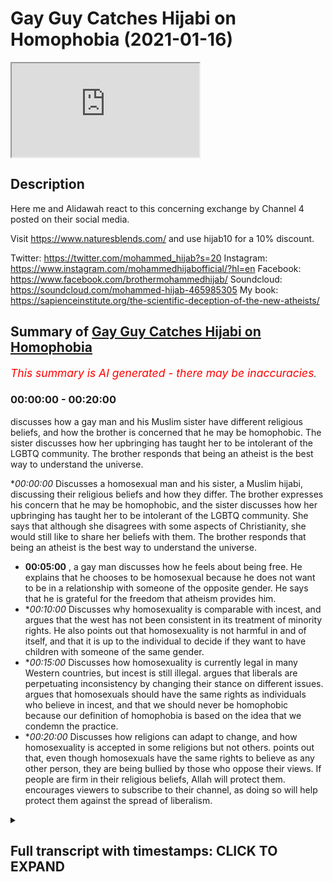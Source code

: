 # Gay Guy Catches Hijabi on Homophobia (2021-01-16)

<iframe loading='lazy' allow='autoplay' src='https://www.youtube.com/embed/U9TcNNmHeP8'></iframe>

## Description

Here me and Alidawah react to this concerning exchange by Channel 4 posted on their social media.  

Visit https://www.naturesblends.com/ and use hijab10 for a 10% discount. 

Twitter: https://twitter.com/mohammed_hijab?s=20
Instagram: https://www.instagram.com/mohammedhijabofficial/?hl=en
Facebook: https://www.facebook.com/brothermohammedhijab/
Soundcloud: https://soundcloud.com/mohammed-hijab-465985305
My book: https://sapienceinstitute.org/the-scientific-deception-of-the-new-atheists/

## Summary of [Gay Guy Catches Hijabi on Homophobia](https://www.youtube.com/watch?v=U9TcNNmHeP8)


*<span style="color:red; font-size:125%">This summary is AI generated - there may be inaccuracies</span>. [](/)*

### <a onclick="modifyYTiframeseektime('0')">00:00:00</a> - <a onclick="modifyYTiframeseektime('1200')">00:20:00</a>

discusses how a gay man and his Muslim sister have different religious beliefs, and how the brother is concerned that he may be homophobic. The sister discusses how her upbringing has taught her to be intolerant of the LGBTQ community. The brother responds that being an atheist is the best way to understand the universe.

**<a onclick="modifyYTiframeseektime('0')">00:00:00</a>* Discusses a homosexual man and his sister, a Muslim hijabi, discussing their religious beliefs and how they differ. The brother expresses his concern that he may be homophobic, and the sister discusses how her upbringing has taught her to be intolerant of the LGBTQ community. She says that although she disagrees with some aspects of Christianity, she would still like to share her beliefs with them. The brother responds that being an atheist is the best way to understand the universe.
* **<a onclick="modifyYTiframeseektime('300')">00:05:00</a>** , a gay man discusses how he feels about being free. He explains that he chooses to be homosexual because he does not want to be in a relationship with someone of the opposite gender. He says that he is grateful for the freedom that atheism provides him.
* **<a onclick="modifyYTiframeseektime('600')">00:10:00</a>* Discusses why homosexuality is comparable with incest, and argues that the west has not been consistent in its treatment of minority rights. He also points out that homosexuality is not harmful in and of itself, and that it is up to the individual to decide if they want to have children with someone of the same gender.
* **<a onclick="modifyYTiframeseektime('900')">00:15:00</a>* Discusses how homosexuality is currently legal in many Western countries, but incest is still illegal. argues that liberals are perpetuating inconsistency by changing their stance on different issues. argues that homosexuals should have the same rights as individuals who believe in incest, and that we should never be homophobic because our definition of homophobia is based on the idea that we condemn the practice.
* **<a onclick="modifyYTiframeseektime('1200')">00:20:00</a>* Discusses how religions can adapt to change, and how homosexuality is accepted in some religions but not others. points out that, even though homosexuals have the same rights to believe as any other person, they are being bullied by those who oppose their views. If people are firm in their religious beliefs, Allah will protect them. encourages viewers to subscribe to their channel, as doing so will help protect them against the spread of liberalism.

<details><summary><h2>Full transcript with timestamps: CLICK TO EXPAND</h2></summary>

<a onclick="modifyYTiframeseektime('0')">0:00:00</a> [Music]  
<a onclick="modifyYTiframeseektime('5')">0:00:05</a> is the hijab 10  
<a onclick="modifyYTiframeseektime('7')">0:00:07</a> discount code for 10 discount on a wide  
<a onclick="modifyYTiframeseektime('9')">0:00:09</a> range of products including  
<a onclick="modifyYTiframeseektime('11')">0:00:11</a> premium ethiopian black seed products  
<a onclick="modifyYTiframeseektime('14')">0:00:14</a> assalamu alaikum how are you guys doing  
<a onclick="modifyYTiframeseektime('18')">0:00:18</a> i'm here  
<a onclick="modifyYTiframeseektime('19')">0:00:19</a> joined with i'm joined with  
<a onclick="modifyYTiframeseektime('23')">0:00:23</a> the man the machine  
<a onclick="modifyYTiframeseektime('26')">0:00:26</a> the tawa machine  
<a onclick="modifyYTiframeseektime('30')">0:00:30</a> that's correct how are you doing i thank  
<a onclick="modifyYTiframeseektime('32')">0:00:32</a> you for all the praise you've given me  
<a onclick="modifyYTiframeseektime('34')">0:00:34</a> that's right fully deserved  
<a onclick="modifyYTiframeseektime('37')">0:00:37</a> how's it going you know what's different  
<a onclick="modifyYTiframeseektime('40')">0:00:40</a> about this video  
<a onclick="modifyYTiframeseektime('42')">0:00:42</a> both our glasses on we have to  
<a onclick="modifyYTiframeseektime('45')">0:00:45</a> so we can have that clear vision 2020  
<a onclick="modifyYTiframeseektime('47')">0:00:47</a> that's what it's got to be  
<a onclick="modifyYTiframeseektime('48')">0:00:48</a> and that's now it's 20 21. whoa now it's  
<a onclick="modifyYTiframeseektime('51')">0:00:51</a> 2021.  
<a onclick="modifyYTiframeseektime('52')">0:00:52</a> one and what's the better way to start  
<a onclick="modifyYTiframeseektime('54')">0:00:54</a> 2021 by reacting  
<a onclick="modifyYTiframeseektime('56')">0:00:56</a> to this video okay let's let's make a  
<a onclick="modifyYTiframeseektime('58')">0:00:58</a> video let's see it's a very interesting  
<a onclick="modifyYTiframeseektime('59')">0:00:59</a> video yeah we're gonna get straight into  
<a onclick="modifyYTiframeseektime('60')">0:01:00</a> it yeah so we've got a homosexual guy  
<a onclick="modifyYTiframeseektime('62')">0:01:02</a> who's gay  
<a onclick="modifyYTiframeseektime('62')">0:01:02</a> and there's a muslim hijabis sister  
<a onclick="modifyYTiframeseektime('64')">0:01:04</a> opposite him and they're talking about  
<a onclick="modifyYTiframeseektime('65')">0:01:05</a> religion  
<a onclick="modifyYTiframeseektime('66')">0:01:06</a> atheism and being gay let's go  
<a onclick="modifyYTiframeseektime('70')">0:01:10</a> you ready let's go i've known people  
<a onclick="modifyYTiframeseektime('72')">0:01:12</a> that have been  
<a onclick="modifyYTiframeseektime('73')">0:01:13</a> completely abandoned by every single  
<a onclick="modifyYTiframeseektime('75')">0:01:15</a> person in their family due to their  
<a onclick="modifyYTiframeseektime('76')">0:01:16</a> religious beliefs i've literally said  
<a onclick="modifyYTiframeseektime('78')">0:01:18</a> we have to put the word of god first and  
<a onclick="modifyYTiframeseektime('81')">0:01:21</a> i don't know what you think  
<a onclick="modifyYTiframeseektime('82')">0:01:22</a> it's not something that i can agree with  
<a onclick="modifyYTiframeseektime('84')">0:01:24</a> what if you happen to have a child that  
<a onclick="modifyYTiframeseektime('85')">0:01:25</a> was part of the lgbt community how would  
<a onclick="modifyYTiframeseektime('87')">0:01:27</a> you feel about that  
<a onclick="modifyYTiframeseektime('88')">0:01:28</a> it would be difficult i'd be like okay  
<a onclick="modifyYTiframeseektime('89')">0:01:29</a> cool is this situation so what makes it  
<a onclick="modifyYTiframeseektime('91')">0:01:31</a> difficult though  
<a onclick="modifyYTiframeseektime('92')">0:01:32</a> um it makes it difficult because of my  
<a onclick="modifyYTiframeseektime('94')">0:01:34</a> upbringing we do inherit  
<a onclick="modifyYTiframeseektime('96')">0:01:36</a> certain thoughts from our parents who  
<a onclick="modifyYTiframeseektime('99')">0:01:39</a> have then  
<a onclick="modifyYTiframeseektime('99')">0:01:39</a> inherited it from their parents because  
<a onclick="modifyYTiframeseektime('101')">0:01:41</a> that's how they've been brought up so  
<a onclick="modifyYTiframeseektime('102')">0:01:42</a> you have absorbed emotion and feeling  
<a onclick="modifyYTiframeseektime('104')">0:01:44</a> that's negative towards the queer  
<a onclick="modifyYTiframeseektime('106')">0:01:46</a> community  
<a onclick="modifyYTiframeseektime('106')">0:01:46</a> not but yeah like an awareness of it not  
<a onclick="modifyYTiframeseektime('109')">0:01:49</a> the feeling of being  
<a onclick="modifyYTiframeseektime('110')">0:01:50</a> see do you know what i mean this is the  
<a onclick="modifyYTiframeseektime('112')">0:01:52</a> one answer from  
<a onclick="modifyYTiframeseektime('114')">0:01:54</a> you that i'm finding difficult sure this  
<a onclick="modifyYTiframeseektime('117')">0:01:57</a> is a long-winded answer to say that  
<a onclick="modifyYTiframeseektime('119')">0:01:59</a> you're accepting  
<a onclick="modifyYTiframeseektime('120')">0:02:00</a> so what's passed down is it homophobia  
<a onclick="modifyYTiframeseektime('121')">0:02:01</a> that's inherently in you  
<a onclick="modifyYTiframeseektime('124')">0:02:04</a> deep within you that you need to unlearn  
<a onclick="modifyYTiframeseektime('126')">0:02:06</a> then and unpick really  
<a onclick="modifyYTiframeseektime('128')">0:02:08</a> valid point that maybe does exist in me  
<a onclick="modifyYTiframeseektime('132')">0:02:12</a> it's something that i champion every day  
<a onclick="modifyYTiframeseektime('134')">0:02:14</a> like you know what i mean like  
<a onclick="modifyYTiframeseektime('135')">0:02:15</a> so it is a bit scary to me to think that  
<a onclick="modifyYTiframeseektime('138')">0:02:18</a> oh  
<a onclick="modifyYTiframeseektime('139')">0:02:19</a> even if it's even if it's a modicum of  
<a onclick="modifyYTiframeseektime('141')">0:02:21</a> something it's dead you know what i mean  
<a onclick="modifyYTiframeseektime('142')">0:02:22</a> it's brave of you to say that as well  
<a onclick="modifyYTiframeseektime('144')">0:02:24</a> because people are so scared to say it  
<a onclick="modifyYTiframeseektime('146')">0:02:26</a> and i'm like there's nothing wrong with  
<a onclick="modifyYTiframeseektime('147')">0:02:27</a> saying like  
<a onclick="modifyYTiframeseektime('149')">0:02:29</a> basically you know we all have to keep  
<a onclick="modifyYTiframeseektime('151')">0:02:31</a> learning and unlearning and changing and  
<a onclick="modifyYTiframeseektime('153')">0:02:33</a> adapting because  
<a onclick="modifyYTiframeseektime('159')">0:02:39</a> okay the video carries on yeah  
<a onclick="modifyYTiframeseektime('163')">0:02:43</a> so the question is do you how does one  
<a onclick="modifyYTiframeseektime('166')">0:02:46</a> become homophobic  
<a onclick="modifyYTiframeseektime('168')">0:02:48</a> where is the line that we draw hijab so  
<a onclick="modifyYTiframeseektime('169')">0:02:49</a> for example  
<a onclick="modifyYTiframeseektime('171')">0:02:51</a> as muslims we have a belief that this is  
<a onclick="modifyYTiframeseektime('174')">0:02:54</a> not permissible  
<a onclick="modifyYTiframeseektime('175')">0:02:55</a> it's a major sin god has destroyed  
<a onclick="modifyYTiframeseektime('176')">0:02:56</a> nations yeah does that make me  
<a onclick="modifyYTiframeseektime('179')">0:02:59</a> unhomophobic yeah so here's the thing  
<a onclick="modifyYTiframeseektime('181')">0:03:01</a> it's very important to start any of  
<a onclick="modifyYTiframeseektime('183')">0:03:03</a> these discussions which can be very  
<a onclick="modifyYTiframeseektime('184')">0:03:04</a> complicated at times  
<a onclick="modifyYTiframeseektime('186')">0:03:06</a> and multi-layered in terms of things are  
<a onclick="modifyYTiframeseektime('188')">0:03:08</a> introduced religious aspects you know  
<a onclick="modifyYTiframeseektime('190')">0:03:10</a> um ideological aspects whatever it may  
<a onclick="modifyYTiframeseektime('192')">0:03:12</a> be that can complicate discussion but  
<a onclick="modifyYTiframeseektime('194')">0:03:14</a> it's very important to start discussions  
<a onclick="modifyYTiframeseektime('196')">0:03:16</a> like these  
<a onclick="modifyYTiframeseektime('197')">0:03:17</a> with robust definitions and i think  
<a onclick="modifyYTiframeseektime('199')">0:03:19</a> homophobia is one of the most important  
<a onclick="modifyYTiframeseektime('201')">0:03:21</a> things  
<a onclick="modifyYTiframeseektime('202')">0:03:22</a> to robustly define because in the  
<a onclick="modifyYTiframeseektime('204')">0:03:24</a> dictionary definitions like if you look  
<a onclick="modifyYTiframeseektime('206')">0:03:26</a> at cambridge  
<a onclick="modifyYTiframeseektime('207')">0:03:27</a> uh dictionary or webster  
<a onclick="modifyYTiframeseektime('208')">0:03:28</a> merriam-webster's dictionary or whatever  
<a onclick="modifyYTiframeseektime('210')">0:03:30</a> you'll you'll see something like the  
<a onclick="modifyYTiframeseektime('211')">0:03:31</a> effect of a fear or dislike of gay  
<a onclick="modifyYTiframeseektime('214')">0:03:34</a> people  
<a onclick="modifyYTiframeseektime('214')">0:03:34</a> or an irrational fear or something to  
<a onclick="modifyYTiframeseektime('216')">0:03:36</a> this effect  
<a onclick="modifyYTiframeseektime('217')">0:03:37</a> and the fact of the matter is i don't  
<a onclick="modifyYTiframeseektime('219')">0:03:39</a> think anywhere in the quran  
<a onclick="modifyYTiframeseektime('221')">0:03:41</a> sunnah tells us to fear homosexuals okay  
<a onclick="modifyYTiframeseektime('224')">0:03:44</a> so i don't think we are homophobic i  
<a onclick="modifyYTiframeseektime('226')">0:03:46</a> don't think we should be i don't think  
<a onclick="modifyYTiframeseektime('227')">0:03:47</a> we should be fearful of being homophobic  
<a onclick="modifyYTiframeseektime('229')">0:03:49</a> in any as much the same way as we are  
<a onclick="modifyYTiframeseektime('232')">0:03:52</a> fearful of anybody who's doing anything  
<a onclick="modifyYTiframeseektime('234')">0:03:54</a> that is anti-islamic or anti-normative  
<a onclick="modifyYTiframeseektime('237')">0:03:57</a> from the islamic perspective  
<a onclick="modifyYTiframeseektime('238')">0:03:58</a> for instance a hindu might believe in  
<a onclick="modifyYTiframeseektime('241')">0:04:01</a> many gods  
<a onclick="modifyYTiframeseektime('242')">0:04:02</a> right or a pagan might believe in many  
<a onclick="modifyYTiframeseektime('244')">0:04:04</a> gods or a christian might believe in the  
<a onclick="modifyYTiframeseektime('245')">0:04:05</a> trinity  
<a onclick="modifyYTiframeseektime('246')">0:04:06</a> all of those things are outrageous from  
<a onclick="modifyYTiframeseektime('248')">0:04:08</a> the islamic perspective because  
<a onclick="modifyYTiframeseektime('250')">0:04:10</a> for us we believe the most important  
<a onclick="modifyYTiframeseektime('252')">0:04:12</a> thing is monotheism right a pristine  
<a onclick="modifyYTiframeseektime('254')">0:04:14</a> monotheism where there's only one god  
<a onclick="modifyYTiframeseektime('256')">0:04:16</a> worthy of  
<a onclick="modifyYTiframeseektime('257')">0:04:17</a> worship a respectable monotheism so  
<a onclick="modifyYTiframeseektime('260')">0:04:20</a> anything that goes against the  
<a onclick="modifyYTiframeseektime('261')">0:04:21</a> monotheism is  
<a onclick="modifyYTiframeseektime('262')">0:04:22</a> polytheistic in nature is by extension  
<a onclick="modifyYTiframeseektime('266')">0:04:26</a> outrages from the islam perspective it  
<a onclick="modifyYTiframeseektime('267')">0:04:27</a> doesn't mean though that we're going to  
<a onclick="modifyYTiframeseektime('269')">0:04:29</a> have  
<a onclick="modifyYTiframeseektime('270')">0:04:30</a> a discriminatory or an angry attitude or  
<a onclick="modifyYTiframeseektime('274')">0:04:34</a> a dismissive attitude towards christian  
<a onclick="modifyYTiframeseektime('276')">0:04:36</a> people we disagree with what they do but  
<a onclick="modifyYTiframeseektime('278')">0:04:38</a> it doesn't mean that we have to hate or  
<a onclick="modifyYTiframeseektime('280')">0:04:40</a> have irrational fears towards them in  
<a onclick="modifyYTiframeseektime('281')">0:04:41</a> fact we should share our religion with  
<a onclick="modifyYTiframeseektime('283')">0:04:43</a> them tell them  
<a onclick="modifyYTiframeseektime('284')">0:04:44</a> what we believe in and why we believe it  
<a onclick="modifyYTiframeseektime('285')">0:04:45</a> and if and if we don't agree at the end  
<a onclick="modifyYTiframeseektime('287')">0:04:47</a> of it the quran says  
<a onclick="modifyYTiframeseektime('290')">0:04:50</a> you have your way and we will have ours  
<a onclick="modifyYTiframeseektime('292')">0:04:52</a> and we will  
<a onclick="modifyYTiframeseektime('293')">0:04:53</a> carry on watching me what's so great  
<a onclick="modifyYTiframeseektime('296')">0:04:56</a> about being an atheist  
<a onclick="modifyYTiframeseektime('297')">0:04:57</a> oh have you got all day darling um well  
<a onclick="modifyYTiframeseektime('300')">0:05:00</a> look at me  
<a onclick="modifyYTiframeseektime('300')">0:05:00</a> i get to be free i'm homosexual now  
<a onclick="modifyYTiframeseektime('306')">0:05:06</a> i would not have been able to market my  
<a onclick="modifyYTiframeseektime('309')">0:05:09</a> husband  
<a onclick="modifyYTiframeseektime('310')">0:05:10</a> although some people would say you could  
<a onclick="modifyYTiframeseektime('312')">0:05:12</a> but for me i would want to follow a  
<a onclick="modifyYTiframeseektime('314')">0:05:14</a> religion down to a t  
<a onclick="modifyYTiframeseektime('316')">0:05:16</a> you can't that's interesting i want to  
<a onclick="modifyYTiframeseektime('317')">0:05:17</a> stop there reason i want to stop this  
<a onclick="modifyYTiframeseektime('318')">0:05:18</a> because  
<a onclick="modifyYTiframeseektime('319')">0:05:19</a> he says i'm an atheist i get to be free  
<a onclick="modifyYTiframeseektime('322')">0:05:22</a> meaning he's homosexual he could marry  
<a onclick="modifyYTiframeseektime('324')">0:05:24</a> his husband uh his husband  
<a onclick="modifyYTiframeseektime('326')">0:05:26</a> um and he says he said something on the  
<a onclick="modifyYTiframeseektime('328')">0:05:28</a> lines of  
<a onclick="modifyYTiframeseektime('329')">0:05:29</a> because i would want to follow the  
<a onclick="modifyYTiframeseektime('331')">0:05:31</a> religion to the t  
<a onclick="modifyYTiframeseektime('332')">0:05:32</a> this is very interesting if there's  
<a onclick="modifyYTiframeseektime('334')">0:05:34</a> people that are watching this that might  
<a onclick="modifyYTiframeseektime('335')">0:05:35</a> have inclinations of homosexuality  
<a onclick="modifyYTiframeseektime('337')">0:05:37</a> um feeling like you're a woman gender is  
<a onclick="modifyYTiframeseektime('340')">0:05:40</a> foreign  
<a onclick="modifyYTiframeseektime('340')">0:05:40</a> yeah one of it may be so the thing is  
<a onclick="modifyYTiframeseektime('342')">0:05:42</a> this  
<a onclick="modifyYTiframeseektime('343')">0:05:43</a> this is where the shaytan attacks you  
<a onclick="modifyYTiframeseektime('345')">0:05:45</a> and it's very clear from him yeah i  
<a onclick="modifyYTiframeseektime('346')">0:05:46</a> don't know if he was a muslim but  
<a onclick="modifyYTiframeseektime('347')">0:05:47</a> when he says i want to follow the  
<a onclick="modifyYTiframeseektime('349')">0:05:49</a> religion to the team what he's basically  
<a onclick="modifyYTiframeseektime('350')">0:05:50</a> trying to see in a nutshell if  
<a onclick="modifyYTiframeseektime('351')">0:05:51</a> understood correctly  
<a onclick="modifyYTiframeseektime('352')">0:05:52</a> is he's realized that whichever religion  
<a onclick="modifyYTiframeseektime('355')">0:05:55</a> he belonged to if he was a muslim  
<a onclick="modifyYTiframeseektime('356')">0:05:56</a> whatever  
<a onclick="modifyYTiframeseektime('357')">0:05:57</a> he realized being gay was contradicting  
<a onclick="modifyYTiframeseektime('360')">0:06:00</a> that  
<a onclick="modifyYTiframeseektime('361')">0:06:01</a> now the shaitan comes and attacks the  
<a onclick="modifyYTiframeseektime('363')">0:06:03</a> believers in this kind of way  
<a onclick="modifyYTiframeseektime('365')">0:06:05</a> he will come and say you've gone and  
<a onclick="modifyYTiframeseektime('366')">0:06:06</a> committed zinna you want to pray now  
<a onclick="modifyYTiframeseektime('368')">0:06:08</a> you've drunk alcohol you want to do this  
<a onclick="modifyYTiframeseektime('370')">0:06:10</a> now and what's  
<a onclick="modifyYTiframeseektime('372')">0:06:12</a> what it makes us feel is that we feel  
<a onclick="modifyYTiframeseektime('374')">0:06:14</a> like we have to be  
<a onclick="modifyYTiframeseektime('375')">0:06:15</a> like we have to be spotless we have to  
<a onclick="modifyYTiframeseektime('377')">0:06:17</a> be sinless in order to go into  
<a onclick="modifyYTiframeseektime('378')">0:06:18</a> god's kingdom and like you know for  
<a onclick="modifyYTiframeseektime('380')">0:06:20</a> example paradise that's not the case  
<a onclick="modifyYTiframeseektime('382')">0:06:22</a> because there's going to be a lot of  
<a onclick="modifyYTiframeseektime('383')">0:06:23</a> people there's hadith the prophet peace  
<a onclick="modifyYTiframeseektime('384')">0:06:24</a> be upon him who said  
<a onclick="modifyYTiframeseektime('385')">0:06:25</a> that on the day of judgment there will  
<a onclick="modifyYTiframeseektime('386')">0:06:26</a> be people who will be smiling yeah  
<a onclick="modifyYTiframeseektime('387')">0:06:27</a> that's smiling sinners in the context  
<a onclick="modifyYTiframeseektime('389')">0:06:29</a> here  
<a onclick="modifyYTiframeseektime('389')">0:06:29</a> that they they'll and they'll be asked  
<a onclick="modifyYTiframeseektime('391')">0:06:31</a> you know like people would say  
<a onclick="modifyYTiframeseektime('393')">0:06:33</a> you know we're doomed we're finished  
<a onclick="modifyYTiframeseektime('396')">0:06:36</a> we've sinned  
<a onclick="modifyYTiframeseektime('396')">0:06:36</a> you used to sin but you're laughing they  
<a onclick="modifyYTiframeseektime('398')">0:06:38</a> would say because we sinned but repented  
<a onclick="modifyYTiframeseektime('401')">0:06:41</a> allah wants you to understand that he is  
<a onclick="modifyYTiframeseektime('402')">0:06:42</a> the lord that's most forgiving so with  
<a onclick="modifyYTiframeseektime('404')">0:06:44</a> this attitude with  
<a onclick="modifyYTiframeseektime('405')">0:06:45</a> the mind here is that because i can't  
<a onclick="modifyYTiframeseektime('407')">0:06:47</a> relate for the follow the religion  
<a onclick="modifyYTiframeseektime('408')">0:06:48</a> to the t because i have homosexual  
<a onclick="modifyYTiframeseektime('410')">0:06:50</a> tendencies therefore i will  
<a onclick="modifyYTiframeseektime('412')">0:06:52</a> throw it totally i will disregard it  
<a onclick="modifyYTiframeseektime('414')">0:06:54</a> totally  
<a onclick="modifyYTiframeseektime('415')">0:06:55</a> that is wrong guys so if you have this  
<a onclick="modifyYTiframeseektime('418')">0:06:58</a> inflation whatever it may be  
<a onclick="modifyYTiframeseektime('419')">0:06:59</a> stick to your religion you know whatever  
<a onclick="modifyYTiframeseektime('421')">0:07:01</a> maybe even if it tends to homosexuality  
<a onclick="modifyYTiframeseektime('423')">0:07:03</a> whatever it may be  
<a onclick="modifyYTiframeseektime('425')">0:07:05</a> put your trust in allah and try to carry  
<a onclick="modifyYTiframeseektime('427')">0:07:07</a> on get religion right  
<a onclick="modifyYTiframeseektime('429')">0:07:09</a> and you can't get life right what's so  
<a onclick="modifyYTiframeseektime('431')">0:07:11</a> good for you  
<a onclick="modifyYTiframeseektime('432')">0:07:12</a> about being religious it just provides  
<a onclick="modifyYTiframeseektime('434')">0:07:14</a> me that extra layer of support that  
<a onclick="modifyYTiframeseektime('436')">0:07:16</a> sometimes i feel like the world can't  
<a onclick="modifyYTiframeseektime('437')">0:07:17</a> provide me it gives me a bit more  
<a onclick="modifyYTiframeseektime('438')">0:07:18</a> structure with my moral decisions  
<a onclick="modifyYTiframeseektime('440')">0:07:20</a> why can't you be your own moral compass  
<a onclick="modifyYTiframeseektime('442')">0:07:22</a> why can't you be a good person without  
<a onclick="modifyYTiframeseektime('444')">0:07:24</a> faith  
<a onclick="modifyYTiframeseektime('444')">0:07:24</a> i don't think that faith is so much as a  
<a onclick="modifyYTiframeseektime('447')">0:07:27</a> as a prerequisite for you to be a good  
<a onclick="modifyYTiframeseektime('449')">0:07:29</a> person  
<a onclick="modifyYTiframeseektime('450')">0:07:30</a> it's more about how you adapt it into  
<a onclick="modifyYTiframeseektime('451')">0:07:31</a> your day-to-day life i see what you're  
<a onclick="modifyYTiframeseektime('453')">0:07:33</a> saying  
<a onclick="modifyYTiframeseektime('453')">0:07:33</a> but to me that's sort of a pick-and-mix  
<a onclick="modifyYTiframeseektime('455')">0:07:35</a> you're going in there and you're picking  
<a onclick="modifyYTiframeseektime('457')">0:07:37</a> and choosing what you want from the  
<a onclick="modifyYTiframeseektime('458')">0:07:38</a> religion to suit i was struggling with  
<a onclick="modifyYTiframeseektime('460')">0:07:40</a> the lgbt  
<a onclick="modifyYTiframeseektime('461')">0:07:41</a> thing i thought god no i didn't really  
<a onclick="modifyYTiframeseektime('464')">0:07:44</a> honestly  
<a onclick="modifyYTiframeseektime('464')">0:07:44</a> that moment was the moment i was like oh  
<a onclick="modifyYTiframeseektime('466')">0:07:46</a> my god she's been so honest here and i  
<a onclick="modifyYTiframeseektime('468')">0:07:48</a> respect that  
<a onclick="modifyYTiframeseektime('469')">0:07:49</a> i would rather be atheist it brings me  
<a onclick="modifyYTiframeseektime('472')">0:07:52</a> the freedom that i enjoy in life i came  
<a onclick="modifyYTiframeseektime('475')">0:07:55</a> to realization that i might have a small  
<a onclick="modifyYTiframeseektime('477')">0:07:57</a> seedling of homophobia which was  
<a onclick="modifyYTiframeseektime('480')">0:08:00</a> actually really quite upsetting because  
<a onclick="modifyYTiframeseektime('481')">0:08:01</a> it's something that i don't want to  
<a onclick="modifyYTiframeseektime('483')">0:08:03</a> embody at all i don't think that that  
<a onclick="modifyYTiframeseektime('485')">0:08:05</a> made me doubt how  
<a onclick="modifyYTiframeseektime('487')">0:08:07</a> i feel about religion actually  
<a onclick="modifyYTiframeseektime('488')">0:08:08</a> encourages me and motivates me to be  
<a onclick="modifyYTiframeseektime('491')">0:08:11</a> an even bigger positive force i still  
<a onclick="modifyYTiframeseektime('493')">0:08:13</a> rather be religious  
<a onclick="modifyYTiframeseektime('495')">0:08:15</a> it's great to me and talk to someone  
<a onclick="modifyYTiframeseektime('497')">0:08:17</a> that is religious  
<a onclick="modifyYTiframeseektime('499')">0:08:19</a> has a fear but it's individual to you  
<a onclick="modifyYTiframeseektime('502')">0:08:22</a> and you're completely accepting in a  
<a onclick="modifyYTiframeseektime('504')">0:08:24</a> venn diagram of things  
<a onclick="modifyYTiframeseektime('506')">0:08:26</a> we still both share communal ideas of  
<a onclick="modifyYTiframeseektime('508')">0:08:28</a> like wanting to like  
<a onclick="modifyYTiframeseektime('509')">0:08:29</a> push forward for generational change and  
<a onclick="modifyYTiframeseektime('511')">0:08:31</a> to foster conversation  
<a onclick="modifyYTiframeseektime('513')">0:08:33</a> okay let me get straight into it yeah  
<a onclick="modifyYTiframeseektime('515')">0:08:35</a> cause i've been i've been waiting  
<a onclick="modifyYTiframeseektime('517')">0:08:37</a> he says i'm free okay what do you mean  
<a onclick="modifyYTiframeseektime('519')">0:08:39</a> by you're free because i didn't let me  
<a onclick="modifyYTiframeseektime('521')">0:08:41</a> ask a simple question here did you  
<a onclick="modifyYTiframeseektime('522')">0:08:42</a> choose your name did you choose the way  
<a onclick="modifyYTiframeseektime('523')">0:08:43</a> you look  
<a onclick="modifyYTiframeseektime('524')">0:08:44</a> let me ask you guys a question all of us  
<a onclick="modifyYTiframeseektime('526')">0:08:46</a> do we have the freedom  
<a onclick="modifyYTiframeseektime('528')">0:08:48</a> to like the desires that we have innate  
<a onclick="modifyYTiframeseektime('531')">0:08:51</a> like i can say okay why do i have a  
<a onclick="modifyYTiframeseektime('532')">0:08:52</a> desire  
<a onclick="modifyYTiframeseektime('533')">0:08:53</a> towards the opposite gender i don't want  
<a onclick="modifyYTiframeseektime('535')">0:08:55</a> to have it brother i don't want to have  
<a onclick="modifyYTiframeseektime('537')">0:08:57</a> it  
<a onclick="modifyYTiframeseektime('537')">0:08:57</a> some people there was a rapper who went  
<a onclick="modifyYTiframeseektime('539')">0:08:59</a> and excuse me he  
<a onclick="modifyYTiframeseektime('540')">0:09:00</a> he actually chopped off his own private  
<a onclick="modifyYTiframeseektime('542')">0:09:02</a> part cause he said this  
<a onclick="modifyYTiframeseektime('544')">0:09:04</a> this causes me problems he literally  
<a onclick="modifyYTiframeseektime('545')">0:09:05</a> went and did that so when you say you're  
<a onclick="modifyYTiframeseektime('547')">0:09:07</a> free  
<a onclick="modifyYTiframeseektime('548')">0:09:08</a> you're not free because the fact that  
<a onclick="modifyYTiframeseektime('549')">0:09:09</a> you claim that you have homosexual  
<a onclick="modifyYTiframeseektime('551')">0:09:11</a> tendencies  
<a onclick="modifyYTiframeseektime('552')">0:09:12</a> you could maybe you had a problem within  
<a onclick="modifyYTiframeseektime('554')">0:09:14</a> yourself so much so that you left your  
<a onclick="modifyYTiframeseektime('555')">0:09:15</a> religion  
<a onclick="modifyYTiframeseektime('556')">0:09:16</a> nobody is born free yeah listen let's  
<a onclick="modifyYTiframeseektime('558')">0:09:18</a> get this you know it's interesting  
<a onclick="modifyYTiframeseektime('559')">0:09:19</a> because rousseau  
<a onclick="modifyYTiframeseektime('560')">0:09:20</a> uh very famous philosophy has a very  
<a onclick="modifyYTiframeseektime('562')">0:09:22</a> famous quote he says man is born free  
<a onclick="modifyYTiframeseektime('565')">0:09:25</a> but  
<a onclick="modifyYTiframeseektime('565')">0:09:25</a> everywhere in chains everyone chains and  
<a onclick="modifyYTiframeseektime('568')">0:09:28</a> you know there's something beautiful in  
<a onclick="modifyYTiframeseektime('569')">0:09:29</a> the quran allah says in surah  
<a onclick="modifyYTiframeseektime('571')">0:09:31</a> zuma chapter 39 of the quran it says  
<a onclick="modifyYTiframeseektime('585')">0:09:45</a> this verse is saying that allah has  
<a onclick="modifyYTiframeseektime('587')">0:09:47</a> brought forward a parable  
<a onclick="modifyYTiframeseektime('589')">0:09:49</a> a man who is basically enslaved to  
<a onclick="modifyYTiframeseektime('593')">0:09:53</a> many different slave owners and one man  
<a onclick="modifyYTiframeseektime('596')">0:09:56</a> who's enslaved to one  
<a onclick="modifyYTiframeseektime('597')">0:09:57</a> slave owner and are they the same in  
<a onclick="modifyYTiframeseektime('600')">0:10:00</a> parable  
<a onclick="modifyYTiframeseektime('601')">0:10:01</a> and then allah says alhamdulillah praise  
<a onclick="modifyYTiframeseektime('602')">0:10:02</a> be beautiful in other words what's being  
<a onclick="modifyYTiframeseektime('604')">0:10:04</a> said  
<a onclick="modifyYTiframeseektime('605')">0:10:05</a> is this illusionary uh  
<a onclick="modifyYTiframeseektime('608')">0:10:08</a> idea of freedom is something which  
<a onclick="modifyYTiframeseektime('610')">0:10:10</a> doesn't exist in the real world you're  
<a onclick="modifyYTiframeseektime('612')">0:10:12</a> always  
<a onclick="modifyYTiframeseektime('612')">0:10:12</a> gonna be shackled to something just like  
<a onclick="modifyYTiframeseektime('614')">0:10:14</a> rousseau said and in fact  
<a onclick="modifyYTiframeseektime('616')">0:10:16</a> the quran says this even in other verses  
<a onclick="modifyYTiframeseektime('618')">0:10:18</a> it says  
<a onclick="modifyYTiframeseektime('621')">0:10:21</a> have you seen the one who has taken his  
<a onclick="modifyYTiframeseektime('622')">0:10:22</a> desires  
<a onclick="modifyYTiframeseektime('625')">0:10:25</a> and you see this is something which i  
<a onclick="modifyYTiframeseektime('627')">0:10:27</a> remember reading when i was doing uh  
<a onclick="modifyYTiframeseektime('630')">0:10:30</a> undergraduate work from jeremy bentham  
<a onclick="modifyYTiframeseektime('632')">0:10:32</a> because jeremy bentham is the father of  
<a onclick="modifyYTiframeseektime('634')">0:10:34</a> utilitarianism which is  
<a onclick="modifyYTiframeseektime('636')">0:10:36</a> almost like the seedbed the intellectual  
<a onclick="modifyYTiframeseektime('639')">0:10:39</a> seedbed of  
<a onclick="modifyYTiframeseektime('639')">0:10:39</a> uh social liberalism which is basically  
<a onclick="modifyYTiframeseektime('641')">0:10:41</a> what this guy's espousing yeah  
<a onclick="modifyYTiframeseektime('643')">0:10:43</a> philosophical liberalism social  
<a onclick="modifyYTiframeseektime('645')">0:10:45</a> liberalism he said that  
<a onclick="modifyYTiframeseektime('648')">0:10:48</a> bentham said you have two gods pain and  
<a onclick="modifyYTiframeseektime('650')">0:10:50</a> pleasure  
<a onclick="modifyYTiframeseektime('651')">0:10:51</a> and basically how he outlined living is  
<a onclick="modifyYTiframeseektime('653')">0:10:53</a> you have to get the most pleasure for  
<a onclick="modifyYTiframeseektime('655')">0:10:55</a> the  
<a onclick="modifyYTiframeseektime('655')">0:10:55</a> most amount of people the greatest  
<a onclick="modifyYTiframeseektime('657')">0:10:57</a> pleasure for the greatest no greatest  
<a onclick="modifyYTiframeseektime('658')">0:10:58</a> good for the greatest number how he  
<a onclick="modifyYTiframeseektime('659')">0:10:59</a> called it  
<a onclick="modifyYTiframeseektime('660')">0:11:00</a> the idea here is that this is not  
<a onclick="modifyYTiframeseektime('662')">0:11:02</a> freedom  
<a onclick="modifyYTiframeseektime('664')">0:11:04</a> this is not by any stretch of the  
<a onclick="modifyYTiframeseektime('665')">0:11:05</a> imagination freedom  
<a onclick="modifyYTiframeseektime('667')">0:11:07</a> and this is not any kind of moral  
<a onclick="modifyYTiframeseektime('668')">0:11:08</a> anchorage at all when he was asking the  
<a onclick="modifyYTiframeseektime('670')">0:11:10</a> question  
<a onclick="modifyYTiframeseektime('671')">0:11:11</a> why don't you be your own moral compass  
<a onclick="modifyYTiframeseektime('673')">0:11:13</a> the reason why you can't be your own  
<a onclick="modifyYTiframeseektime('674')">0:11:14</a> moral compass  
<a onclick="modifyYTiframeseektime('675')">0:11:15</a> it's going to touch up i was going to  
<a onclick="modifyYTiframeseektime('676')">0:11:16</a> say i wasn't reminded the reason why you  
<a onclick="modifyYTiframeseektime('678')">0:11:18</a> can't be your own moral compass  
<a onclick="modifyYTiframeseektime('680')">0:11:20</a> is simply because morality can either be  
<a onclick="modifyYTiframeseektime('683')">0:11:23</a> conceived as something which is out  
<a onclick="modifyYTiframeseektime('685')">0:11:25</a> there as real  
<a onclick="modifyYTiframeseektime('686')">0:11:26</a> and you have to know it and the way  
<a onclick="modifyYTiframeseektime('688')">0:11:28</a> you'll know it is through a higher power  
<a onclick="modifyYTiframeseektime('690')">0:11:30</a> a higher knowledge that will elucidate  
<a onclick="modifyYTiframeseektime('692')">0:11:32</a> it for you for you  
<a onclick="modifyYTiframeseektime('694')">0:11:34</a> or it will be something which is  
<a onclick="modifyYTiframeseektime('695')">0:11:35</a> socially constructed and meaningless in  
<a onclick="modifyYTiframeseektime('697')">0:11:37</a> any sense exactly and as an atheist if  
<a onclick="modifyYTiframeseektime('699')">0:11:39</a> you believe for example it's just  
<a onclick="modifyYTiframeseektime('700')">0:11:40</a> neurons that are firing that i just came  
<a onclick="modifyYTiframeseektime('702')">0:11:42</a> from expanding effect you can't even  
<a onclick="modifyYTiframeseektime('704')">0:11:44</a> trust your own thought process yeah so  
<a onclick="modifyYTiframeseektime('705')">0:11:45</a> to say you have your moral compass it's  
<a onclick="modifyYTiframeseektime('707')">0:11:47</a> like living in nazi germany and you're  
<a onclick="modifyYTiframeseektime('708')">0:11:48</a> just going to be journaling  
<a onclick="modifyYTiframeseektime('709')">0:11:49</a> you're going to be joining hitler's camp  
<a onclick="modifyYTiframeseektime('710')">0:11:50</a> why because that moral compass in those  
<a onclick="modifyYTiframeseektime('712')">0:11:52</a> days were pointing to what's killing the  
<a onclick="modifyYTiframeseektime('713')">0:11:53</a> jews  
<a onclick="modifyYTiframeseektime('714')">0:11:54</a> now the the thing is it's it's because  
<a onclick="modifyYTiframeseektime('716')">0:11:56</a> the thing is it's a good point you  
<a onclick="modifyYTiframeseektime('717')">0:11:57</a> mentioned that actually because  
<a onclick="modifyYTiframeseektime('719')">0:11:59</a> you could if you were he's assuming that  
<a onclick="modifyYTiframeseektime('721')">0:12:01</a> if the person had their own moral  
<a onclick="modifyYTiframeseektime('722')">0:12:02</a> compass yes  
<a onclick="modifyYTiframeseektime('723')">0:12:03</a> that they won't be homophobic exactly no  
<a onclick="modifyYTiframeseektime('725')">0:12:05</a> you would be there's a lot of people are  
<a onclick="modifyYTiframeseektime('726')">0:12:06</a> frozen that's what i'm saying  
<a onclick="modifyYTiframeseektime('729')">0:12:09</a> yeah in any country not just any country  
<a onclick="modifyYTiframeseektime('731')">0:12:11</a> in the world  
<a onclick="modifyYTiframeseektime('732')">0:12:12</a> i don't know why you just mentioned that  
<a onclick="modifyYTiframeseektime('733')">0:12:13</a> one but what we're saying is no honestly  
<a onclick="modifyYTiframeseektime('735')">0:12:15</a> uh moral compass moral compass yeah is  
<a onclick="modifyYTiframeseektime('738')">0:12:18</a> something which is  
<a onclick="modifyYTiframeseektime('739')">0:12:19</a> completely subjective and as such you  
<a onclick="modifyYTiframeseektime('742')">0:12:22</a> could be  
<a onclick="modifyYTiframeseektime('742')">0:12:22</a> as an atheist materialist you could you  
<a onclick="modifyYTiframeseektime('744')">0:12:24</a> can be like stalin you can be like all  
<a onclick="modifyYTiframeseektime('746')">0:12:26</a> of those  
<a onclick="modifyYTiframeseektime('746')">0:12:26</a> other materialists that existed at full  
<a onclick="modifyYTiframeseektime('748')">0:12:28</a> time and you could justify  
<a onclick="modifyYTiframeseektime('750')">0:12:30</a> you know an ethic which is  
<a onclick="modifyYTiframeseektime('752')">0:12:32</a> anti-homosexual  
<a onclick="modifyYTiframeseektime('753')">0:12:33</a> he's he's assuming that everyone's gonna  
<a onclick="modifyYTiframeseektime('756')">0:12:36</a> gravitate towards the liberal ethic  
<a onclick="modifyYTiframeseektime('758')">0:12:38</a> which is here's the problem and that's  
<a onclick="modifyYTiframeseektime('759')">0:12:39</a> why i think we should move to the next  
<a onclick="modifyYTiframeseektime('761')">0:12:41</a> part of this conversation which is this  
<a onclick="modifyYTiframeseektime('763')">0:12:43</a> i think that the sister she was being  
<a onclick="modifyYTiframeseektime('765')">0:12:45</a> interrogated all right  
<a onclick="modifyYTiframeseektime('767')">0:12:47</a> look she did feel a bit like like she's  
<a onclick="modifyYTiframeseektime('769')">0:12:49</a> been crossing she was being across  
<a onclick="modifyYTiframeseektime('771')">0:12:51</a> and i think that this back foot approach  
<a onclick="modifyYTiframeseektime('774')">0:12:54</a> yes i i don't endorse it to be honest  
<a onclick="modifyYTiframeseektime('776')">0:12:56</a> with all due respect to the sister  
<a onclick="modifyYTiframeseektime('778')">0:12:58</a> it's good that she still said i want to  
<a onclick="modifyYTiframeseektime('779')">0:12:59</a> be religious at the end of it  
<a onclick="modifyYTiframeseektime('781')">0:13:01</a> alhamdulillah but the back foot approach  
<a onclick="modifyYTiframeseektime('784')">0:13:04</a> that you you know you're trying to cater  
<a onclick="modifyYTiframeseektime('786')">0:13:06</a> for the dominant uh population and stuff  
<a onclick="modifyYTiframeseektime('788')">0:13:08</a> like that it's very clear that you're  
<a onclick="modifyYTiframeseektime('789')">0:13:09</a> on the back foot and i don't think  
<a onclick="modifyYTiframeseektime('791')">0:13:11</a> there's eiser in that  
<a onclick="modifyYTiframeseektime('792')">0:13:12</a> with respect there's no might in that  
<a onclick="modifyYTiframeseektime('794')">0:13:14</a> there's no dignity in that  
<a onclick="modifyYTiframeseektime('796')">0:13:16</a> real dignity comes when we're the ones  
<a onclick="modifyYTiframeseektime('798')">0:13:18</a> asking the questions  
<a onclick="modifyYTiframeseektime('799')">0:13:19</a> and we have a lot of questions to ask  
<a onclick="modifyYTiframeseektime('801')">0:13:21</a> people from the homosexual community  
<a onclick="modifyYTiframeseektime('803')">0:13:23</a> because we don't believe the practice of  
<a onclick="modifyYTiframeseektime('804')">0:13:24</a> homosexual penetrative sex  
<a onclick="modifyYTiframeseektime('806')">0:13:26</a> is in any way justifiable in any kind of  
<a onclick="modifyYTiframeseektime('808')">0:13:28</a> morality exactly  
<a onclick="modifyYTiframeseektime('810')">0:13:30</a> as an evolutionist yeah yeah is that  
<a onclick="modifyYTiframeseektime('812')">0:13:32</a> word by the evolution yeah evolutionists  
<a onclick="modifyYTiframeseektime('813')">0:13:33</a> yeah okay thank you  
<a onclick="modifyYTiframeseektime('814')">0:13:34</a> i know anyway i'll just checking if you  
<a onclick="modifyYTiframeseektime('815')">0:13:35</a> knew it um  
<a onclick="modifyYTiframeseektime('817')">0:13:37</a> yeah you want some testimony homework  
<a onclick="modifyYTiframeseektime('820')">0:13:40</a> yeah so basically  
<a onclick="modifyYTiframeseektime('823')">0:13:43</a> basically to that person if you go to  
<a onclick="modifyYTiframeseektime('825')">0:13:45</a> that person yeah yeah and if you ask  
<a onclick="modifyYTiframeseektime('827')">0:13:47</a> them  
<a onclick="modifyYTiframeseektime('827')">0:13:47</a> into the in the evolutionary process if  
<a onclick="modifyYTiframeseektime('830')">0:13:50</a> two men  
<a onclick="modifyYTiframeseektime('831')">0:13:51</a> are having intimacy yeah yeah we can say  
<a onclick="modifyYTiframeseektime('834')">0:13:54</a> okay if everyone else no but  
<a onclick="modifyYTiframeseektime('835')">0:13:55</a> do you know they do have an answer for  
<a onclick="modifyYTiframeseektime('836')">0:13:56</a> that do you know what they'll say  
<a onclick="modifyYTiframeseektime('837')">0:13:57</a> they'll say that because you have popul  
<a onclick="modifyYTiframeseektime('839')">0:13:59</a> overpopulation nowadays homosexuality  
<a onclick="modifyYTiframeseektime('841')">0:14:01</a> has come to stop no but wouldn't it be  
<a onclick="modifyYTiframeseektime('843')">0:14:03</a> the end of humankind if everyone was  
<a onclick="modifyYTiframeseektime('844')">0:14:04</a> indulging in it  
<a onclick="modifyYTiframeseektime('845')">0:14:05</a> yeah but no one's assuming that  
<a onclick="modifyYTiframeseektime('847')">0:14:07</a> everyone's indulging in it like  
<a onclick="modifyYTiframeseektime('849')">0:14:09</a> i'm not i'm not going down the  
<a onclick="modifyYTiframeseektime('850')">0:14:10</a> evolutionary pathway to be homophobic  
<a onclick="modifyYTiframeseektime('852')">0:14:12</a> you don't have to be remembered  
<a onclick="modifyYTiframeseektime('853')">0:14:13</a> that's one point the other point is this  
<a onclick="modifyYTiframeseektime('855')">0:14:15</a> is that as muslims we do haven't we do  
<a onclick="modifyYTiframeseektime('856')">0:14:16</a> have an argument  
<a onclick="modifyYTiframeseektime('857')">0:14:17</a> if someone's coming with the liberal  
<a onclick="modifyYTiframeseektime('858')">0:14:18</a> paradigm yes then for us homosexuality  
<a onclick="modifyYTiframeseektime('861')">0:14:21</a> if we're talking about the harm  
<a onclick="modifyYTiframeseektime('862')">0:14:22</a> principle being the thing that is going  
<a onclick="modifyYTiframeseektime('863')">0:14:23</a> to dictate it  
<a onclick="modifyYTiframeseektime('864')">0:14:24</a> is comparable with incest for example  
<a onclick="modifyYTiframeseektime('866')">0:14:26</a> because you can have the harm principle  
<a onclick="modifyYTiframeseektime('868')">0:14:28</a> both of these individuals are not  
<a onclick="modifyYTiframeseektime('869')">0:14:29</a> harming one another  
<a onclick="modifyYTiframeseektime('870')">0:14:30</a> and good point can you elaborate on that  
<a onclick="modifyYTiframeseektime('872')">0:14:32</a> okay so what do you mean by  
<a onclick="modifyYTiframeseektime('873')">0:14:33</a> so for instance a brother and a sister  
<a onclick="modifyYTiframeseektime('875')">0:14:35</a> or two brothers or two sisters right  
<a onclick="modifyYTiframeseektime('876')">0:14:36</a> okay  
<a onclick="modifyYTiframeseektime('877')">0:14:37</a> it can be homosexual if they both  
<a onclick="modifyYTiframeseektime('878')">0:14:38</a> consent but if they have kids or if  
<a onclick="modifyYTiframeseektime('880')">0:14:40</a> they're kids  
<a onclick="modifyYTiframeseektime('881')">0:14:41</a> they don't have kids they can do they  
<a onclick="modifyYTiframeseektime('882')">0:14:42</a> can do it without contraception so it's  
<a onclick="modifyYTiframeseektime('884')">0:14:44</a> not an issue of deformed children  
<a onclick="modifyYTiframeseektime('886')">0:14:46</a> okay so and what i'm trying to say is  
<a onclick="modifyYTiframeseektime('887')">0:14:47</a> that the west has not been consistent in  
<a onclick="modifyYTiframeseektime('890')">0:14:50</a> the last 50 to 100 years  
<a onclick="modifyYTiframeseektime('892')">0:14:52</a> when it relates to minority rights using  
<a onclick="modifyYTiframeseektime('894')">0:14:54</a> the dominant ethic which is liberal  
<a onclick="modifyYTiframeseektime('896')">0:14:56</a> philosophy because if they were they  
<a onclick="modifyYTiframeseektime('897')">0:14:57</a> they would be given incest rights as  
<a onclick="modifyYTiframeseektime('899')">0:14:59</a> much  
<a onclick="modifyYTiframeseektime('900')">0:15:00</a> rights as homosexuals exactly maybe they  
<a onclick="modifyYTiframeseektime('902')">0:15:02</a> maybe they would maybe they would maybe  
<a onclick="modifyYTiframeseektime('904')">0:15:04</a> quite frankly they'd be given them no no  
<a onclick="modifyYTiframeseektime('906')">0:15:06</a> they should they should do that to their  
<a onclick="modifyYTiframeseektime('908')">0:15:08</a> world view  
<a onclick="modifyYTiframeseektime('909')">0:15:09</a> yeah they should yeah yeah and i've i've  
<a onclick="modifyYTiframeseektime('911')">0:15:11</a> met many people i have discussions with  
<a onclick="modifyYTiframeseektime('913')">0:15:13</a> them who are part of the homosexual  
<a onclick="modifyYTiframeseektime('914')">0:15:14</a> community  
<a onclick="modifyYTiframeseektime('915')">0:15:15</a> who feel offensive for the comparison to  
<a onclick="modifyYTiframeseektime('917')">0:15:17</a> be made in the first place between  
<a onclick="modifyYTiframeseektime('918')">0:15:18</a> homosexuality and incest  
<a onclick="modifyYTiframeseektime('920')">0:15:20</a> the only reason why homosexuality is is  
<a onclick="modifyYTiframeseektime('923')">0:15:23</a> in the law books as something which is  
<a onclick="modifyYTiframeseektime('924')">0:15:24</a> allowed and incest is still illegal in  
<a onclick="modifyYTiframeseektime('926')">0:15:26</a> many of the western countries is because  
<a onclick="modifyYTiframeseektime('928')">0:15:28</a> there was such a thing as a civil rights  
<a onclick="modifyYTiframeseektime('929')">0:15:29</a> movement  
<a onclick="modifyYTiframeseektime('930')">0:15:30</a> and there were a large group of people  
<a onclick="modifyYTiframeseektime('932')">0:15:32</a> who were homosexuals who lobbied the  
<a onclick="modifyYTiframeseektime('934')">0:15:34</a> governments of said countries for that  
<a onclick="modifyYTiframeseektime('936')">0:15:36</a> right  
<a onclick="modifyYTiframeseektime('936')">0:15:36</a> but if there were that many people that  
<a onclick="modifyYTiframeseektime('938')">0:15:38</a> were incestuous in their  
<a onclick="modifyYTiframeseektime('940')">0:15:40</a> uh inclination there were people  
<a onclick="modifyYTiframeseektime('942')">0:15:42</a> brothers and sisters walking out hand in  
<a onclick="modifyYTiframeseektime('944')">0:15:44</a> hand exactly  
<a onclick="modifyYTiframeseektime('944')">0:15:44</a> demanding rights because at the end of  
<a onclick="modifyYTiframeseektime('946')">0:15:46</a> the day why is it wrong if both of them  
<a onclick="modifyYTiframeseektime('948')">0:15:48</a> consent to it that shows that liberals  
<a onclick="modifyYTiframeseektime('949')">0:15:49</a> are perpetrating inconsistency  
<a onclick="modifyYTiframeseektime('955')">0:15:55</a> the point of the matter is this is that  
<a onclick="modifyYTiframeseektime('957')">0:15:57</a> we're not going to keep changing  
<a onclick="modifyYTiframeseektime('958')">0:15:58</a> our tune whenever the liberal west  
<a onclick="modifyYTiframeseektime('961')">0:16:01</a> decides to change its ethic  
<a onclick="modifyYTiframeseektime('963')">0:16:03</a> so from now like maybe from the 60s to  
<a onclick="modifyYTiframeseektime('965')">0:16:05</a> the 2000s and to the day that we're  
<a onclick="modifyYTiframeseektime('966')">0:16:06</a> living in now it will be homosexual  
<a onclick="modifyYTiframeseektime('968')">0:16:08</a> rights but maybe 50 years and our  
<a onclick="modifyYTiframeseektime('969')">0:16:09</a> grandchildren's age yes will be incest  
<a onclick="modifyYTiframeseektime('972')">0:16:12</a> where do you stop and it comes back to  
<a onclick="modifyYTiframeseektime('973')">0:16:13</a> the ayah you said in the quran about  
<a onclick="modifyYTiframeseektime('975')">0:16:15</a> having  
<a onclick="modifyYTiframeseektime('975')">0:16:15</a> the multiple slaves on one slave yeah  
<a onclick="modifyYTiframeseektime('978')">0:16:18</a> think about it that sister that  
<a onclick="modifyYTiframeseektime('979')">0:16:19</a> obviously  
<a onclick="modifyYTiframeseektime('980')">0:16:20</a> we  
<a onclick="modifyYTiframeseektime('984')">0:16:24</a> but do you see how when she was um  
<a onclick="modifyYTiframeseektime('988')">0:16:28</a> cross-examined yes that changed in a way  
<a onclick="modifyYTiframeseektime('990')">0:16:30</a> as if we felt as if  
<a onclick="modifyYTiframeseektime('991')">0:16:31</a> she had to choose another slave master  
<a onclick="modifyYTiframeseektime('993')">0:16:33</a> in the context not intentionally  
<a onclick="modifyYTiframeseektime('995')">0:16:35</a> but that guy and say you know what oh  
<a onclick="modifyYTiframeseektime('997')">0:16:37</a> actually i agree with you she was  
<a onclick="modifyYTiframeseektime('998')">0:16:38</a> acquiescing she was capitulatory yes  
<a onclick="modifyYTiframeseektime('1000')">0:16:40</a> it was a capitulatory tone it was so  
<a onclick="modifyYTiframeseektime('1002')">0:16:42</a> scary  
<a onclick="modifyYTiframeseektime('1004')">0:16:44</a> can i say it yeah it's capitulation is  
<a onclick="modifyYTiframeseektime('1007')">0:16:47</a> when you give up  
<a onclick="modifyYTiframeseektime('1008')">0:16:48</a> when you yes when you surrender or you  
<a onclick="modifyYTiframeseektime('1010')">0:16:50</a> give up the argument now you've  
<a onclick="modifyYTiframeseektime('1011')">0:16:51</a> almost become convinced you give the the  
<a onclick="modifyYTiframeseektime('1014')">0:16:54</a> opposition  
<a onclick="modifyYTiframeseektime('1015')">0:16:55</a> what they want the interlocutor what  
<a onclick="modifyYTiframeseektime('1016')">0:16:56</a> they want and that's what she did she  
<a onclick="modifyYTiframeseektime('1018')">0:16:58</a> kind of gave it i think there was a  
<a onclick="modifyYTiframeseektime('1019')">0:16:59</a> pressure because she knew this was going  
<a onclick="modifyYTiframeseektime('1021')">0:17:01</a> to go on channel 4.  
<a onclick="modifyYTiframeseektime('1022')">0:17:02</a> she knew that millions of people are  
<a onclick="modifyYTiframeseektime('1023')">0:17:03</a> going to watch it who are not muslim  
<a onclick="modifyYTiframeseektime('1025')">0:17:05</a> so shout out to caterpillar they want to  
<a onclick="modifyYTiframeseektime('1026')">0:17:06</a> seem homophobic yeah maybe she  
<a onclick="modifyYTiframeseektime('1028')">0:17:08</a> then at the end there's quite fickle  
<a onclick="modifyYTiframeseektime('1029')">0:17:09</a> because if she wasn't uh in a muslim  
<a onclick="modifyYTiframeseektime('1031')">0:17:11</a> setting would she be really saying the  
<a onclick="modifyYTiframeseektime('1033')">0:17:13</a> same stuff no she probably wouldn't  
<a onclick="modifyYTiframeseektime('1034')">0:17:14</a> because she's under pressure she's under  
<a onclick="modifyYTiframeseektime('1036')">0:17:16</a> pressure but if you're that kind of an  
<a onclick="modifyYTiframeseektime('1037')">0:17:17</a> individual don't put yourself in the  
<a onclick="modifyYTiframeseektime('1038')">0:17:18</a> in the situation the first place that's  
<a onclick="modifyYTiframeseektime('1040')">0:17:20</a> number one number two is this look  
<a onclick="modifyYTiframeseektime('1042')">0:17:22</a> i think that we as muslims and not just  
<a onclick="modifyYTiframeseektime('1045')">0:17:25</a> muslims  
<a onclick="modifyYTiframeseektime('1046')">0:17:26</a> people from all backgrounds who see it  
<a onclick="modifyYTiframeseektime('1049')">0:17:29</a> condemnable or aberration or whatever it  
<a onclick="modifyYTiframeseektime('1050')">0:17:30</a> may be  
<a onclick="modifyYTiframeseektime('1051')">0:17:31</a> yeah uh the homosexual practice i'm not  
<a onclick="modifyYTiframeseektime('1054')">0:17:34</a> talking about homosexual people i'm  
<a onclick="modifyYTiframeseektime('1055')">0:17:35</a> talking about the homosexual practice of  
<a onclick="modifyYTiframeseektime('1057')">0:17:37</a> penetrative sex  
<a onclick="modifyYTiframeseektime('1058')">0:17:38</a> rectal penetrators of sex or any of what  
<a onclick="modifyYTiframeseektime('1060')">0:17:40</a> might be  
<a onclick="modifyYTiframeseektime('1062')">0:17:42</a> we should have as much the same right to  
<a onclick="modifyYTiframeseektime('1064')">0:17:44</a> believe in this  
<a onclick="modifyYTiframeseektime('1066')">0:17:46</a> as individuals who believe in it have  
<a onclick="modifyYTiframeseektime('1068')">0:17:48</a> the same right to do it  
<a onclick="modifyYTiframeseektime('1069')">0:17:49</a> under liberalism so in other words if  
<a onclick="modifyYTiframeseektime('1072')">0:17:52</a> you want me to continue to maintain  
<a onclick="modifyYTiframeseektime('1073')">0:17:53</a> my freedom of expression my freedom of  
<a onclick="modifyYTiframeseektime('1076')">0:17:56</a> speech  
<a onclick="modifyYTiframeseektime('1077')">0:17:57</a> my freedom of thought and my freedom of  
<a onclick="modifyYTiframeseektime('1079')">0:17:59</a> religion then at no  
<a onclick="modifyYTiframeseektime('1080')">0:18:00</a> point does anybody in the west whether  
<a onclick="modifyYTiframeseektime('1083')">0:18:03</a> they are the dominant population  
<a onclick="modifyYTiframeseektime('1084')">0:18:04</a> and therefore maybe the perpetrators of  
<a onclick="modifyYTiframeseektime('1087')">0:18:07</a> tyrion of the majority which is  
<a onclick="modifyYTiframeseektime('1088')">0:18:08</a> something that liberals should be trying  
<a onclick="modifyYTiframeseektime('1089')">0:18:09</a> to avoid in the first place  
<a onclick="modifyYTiframeseektime('1091')">0:18:11</a> or otherwise those individuals have no  
<a onclick="modifyYTiframeseektime('1093')">0:18:13</a> right to tell me what to believe in  
<a onclick="modifyYTiframeseektime('1094')">0:18:14</a> and no right to tell my community or our  
<a onclick="modifyYTiframeseektime('1097')">0:18:17</a> communities what to believe in  
<a onclick="modifyYTiframeseektime('1098')">0:18:18</a> so we should never because it will start  
<a onclick="modifyYTiframeseektime('1100')">0:18:20</a> today with us  
<a onclick="modifyYTiframeseektime('1101')">0:18:21</a> being forced not to be homophobic with  
<a onclick="modifyYTiframeseektime('1104')">0:18:24</a> this new definition of homophobia  
<a onclick="modifyYTiframeseektime('1105')">0:18:25</a> which is that we condemn the practice  
<a onclick="modifyYTiframeseektime('1107')">0:18:27</a> exactly and it all tomorrow will be  
<a onclick="modifyYTiframeseektime('1109')">0:18:29</a> you're not allowed to believe in one god  
<a onclick="modifyYTiframeseektime('1110')">0:18:30</a> yeah exactly you know um think i think  
<a onclick="modifyYTiframeseektime('1112')">0:18:32</a> our food's outside  
<a onclick="modifyYTiframeseektime('1114')">0:18:34</a> it says it's been delivered oh he's got  
<a onclick="modifyYTiframeseektime('1116')">0:18:36</a> he's got sorry sorry  
<a onclick="modifyYTiframeseektime('1117')">0:18:37</a> sorry that's because yeah anyways you  
<a onclick="modifyYTiframeseektime('1118')">0:18:38</a> got a bit hungry though did you you got  
<a onclick="modifyYTiframeseektime('1120')">0:18:40</a> a bit  
<a onclick="modifyYTiframeseektime('1122')">0:18:42</a> let's end on this note yeah go on do we  
<a onclick="modifyYTiframeseektime('1125')">0:18:45</a> call people islamophobic  
<a onclick="modifyYTiframeseektime('1126')">0:18:46</a> just because they criticize islam no  
<a onclick="modifyYTiframeseektime('1129')">0:18:49</a> okay  
<a onclick="modifyYTiframeseektime('1130')">0:18:50</a> so do i become homophobic when i say  
<a onclick="modifyYTiframeseektime('1133')">0:18:53</a> this is a sin  
<a onclick="modifyYTiframeseektime('1134')">0:18:54</a> yes and it's we believe that it should  
<a onclick="modifyYTiframeseektime('1136')">0:18:56</a> not be done yes okay  
<a onclick="modifyYTiframeseektime('1139')">0:18:59</a> but we don't we don't have an irrational  
<a onclick="modifyYTiframeseektime('1141')">0:19:01</a> fear of homosexuality  
<a onclick="modifyYTiframeseektime('1143')">0:19:03</a> so by definition you're not a homophobe  
<a onclick="modifyYTiframeseektime('1145')">0:19:05</a> exactly and we don't teach our children  
<a onclick="modifyYTiframeseektime('1147')">0:19:07</a> and we don't teach  
<a onclick="modifyYTiframeseektime('1148')">0:19:08</a> our community members or tell our people  
<a onclick="modifyYTiframeseektime('1151')">0:19:11</a> in the masjid  
<a onclick="modifyYTiframeseektime('1151')">0:19:11</a> yeah yeah that they should do that they  
<a onclick="modifyYTiframeseektime('1153')">0:19:13</a> should have an irrational feeling then  
<a onclick="modifyYTiframeseektime('1155')">0:19:15</a> this sister is not homophobic so the  
<a onclick="modifyYTiframeseektime('1156')">0:19:16</a> fact that she said oh i think i've  
<a onclick="modifyYTiframeseektime('1157')">0:19:17</a> english no  
<a onclick="modifyYTiframeseektime('1158')">0:19:18</a> you sister yes you're not homophobic you  
<a onclick="modifyYTiframeseektime('1160')">0:19:20</a> believe in allah's legislation allah  
<a onclick="modifyYTiframeseektime('1161')">0:19:21</a> said it's a sin  
<a onclick="modifyYTiframeseektime('1162')">0:19:22</a> simple as that that doesn't make you  
<a onclick="modifyYTiframeseektime('1163')">0:19:23</a> homophobic that's right simple as that  
<a onclick="modifyYTiframeseektime('1165')">0:19:25</a> and by the way this video to this sister  
<a onclick="modifyYTiframeseektime('1167')">0:19:27</a> yes their definitions of homophobia  
<a onclick="modifyYTiframeseektime('1169')">0:19:29</a> tomorrow if they change them and they  
<a onclick="modifyYTiframeseektime('1170')">0:19:30</a> make homophobia or something else we'll  
<a onclick="modifyYTiframeseektime('1172')">0:19:32</a> reject the definition by you know what  
<a onclick="modifyYTiframeseektime('1173')">0:19:33</a> that means that means you  
<a onclick="modifyYTiframeseektime('1174')">0:19:34</a> we you have when you have multiple  
<a onclick="modifyYTiframeseektime('1176')">0:19:36</a> masters yeah yeah  
<a onclick="modifyYTiframeseektime('1178')">0:19:38</a> this is what happens you're going to be  
<a onclick="modifyYTiframeseektime('1179')">0:19:39</a> like malcolm x said yeah you don't stand  
<a onclick="modifyYTiframeseektime('1181')">0:19:41</a> up for something you fall for anything  
<a onclick="modifyYTiframeseektime('1183')">0:19:43</a> what's happening that's right homosexual  
<a onclick="modifyYTiframeseektime('1184')">0:19:44</a> okay yeah yeah homosexuality um  
<a onclick="modifyYTiframeseektime('1186')">0:19:46</a> incest okay yeah  
<a onclick="modifyYTiframeseektime('1189')">0:19:49</a> rape your mom okay where where do you  
<a onclick="modifyYTiframeseektime('1192')">0:19:52</a> stop  
<a onclick="modifyYTiframeseektime('1193')">0:19:53</a> this is what we're saying guys that's  
<a onclick="modifyYTiframeseektime('1194')">0:19:54</a> the reason why when you have one master  
<a onclick="modifyYTiframeseektime('1196')">0:19:56</a> one book final prophet peace be upon him  
<a onclick="modifyYTiframeseektime('1198')">0:19:58</a> and this is why we're saying  
<a onclick="modifyYTiframeseektime('1200')">0:20:00</a> one and you apply that brother sisters  
<a onclick="modifyYTiframeseektime('1202')">0:20:02</a> you're not all over the place  
<a onclick="modifyYTiframeseektime('1204')">0:20:04</a> we're consistent throughout and that's  
<a onclick="modifyYTiframeseektime('1205')">0:20:05</a> the real reason a lot of religions  
<a onclick="modifyYTiframeseektime('1206')">0:20:06</a> christianity  
<a onclick="modifyYTiframeseektime('1207')">0:20:07</a> judaism they're doing okay christianity  
<a onclick="modifyYTiframeseektime('1209')">0:20:09</a> and a lot of other religions have what  
<a onclick="modifyYTiframeseektime('1211')">0:20:11</a> they've adapted they've changed the pope  
<a onclick="modifyYTiframeseektime('1212')">0:20:12</a> came out saying yeah like for example  
<a onclick="modifyYTiframeseektime('1214')">0:20:14</a> homosexual marriages are okay  
<a onclick="modifyYTiframeseektime('1216')">0:20:16</a> now what we're seeing is they have a  
<a onclick="modifyYTiframeseektime('1217')">0:20:17</a> right to believe that one by the way why  
<a onclick="modifyYTiframeseektime('1219')">0:20:19</a> would why would homosexuals  
<a onclick="modifyYTiframeseektime('1220')">0:20:20</a> without your respect yeah the  
<a onclick="modifyYTiframeseektime('1222')">0:20:22</a> institution of marriage is  
<a onclick="modifyYTiframeseektime('1224')">0:20:24</a> deeply religiously rude right yes so if  
<a onclick="modifyYTiframeseektime('1226')">0:20:26</a> you think about it  
<a onclick="modifyYTiframeseektime('1227')">0:20:27</a> i find it quite ironic and surprising  
<a onclick="modifyYTiframeseektime('1229')">0:20:29</a> actually that even homosexuals who might  
<a onclick="modifyYTiframeseektime('1231')">0:20:31</a> not even believe in religion in any way  
<a onclick="modifyYTiframeseektime('1233')">0:20:33</a> want to engage in a in a practice which  
<a onclick="modifyYTiframeseektime('1236')">0:20:36</a> has its institutions  
<a onclick="modifyYTiframeseektime('1237')">0:20:37</a> deeply rooted in religions which condemn  
<a onclick="modifyYTiframeseektime('1240')">0:20:40</a> the practice of homosexuality  
<a onclick="modifyYTiframeseektime('1241')">0:20:41</a> by the way that's something else for  
<a onclick="modifyYTiframeseektime('1242')">0:20:42</a> another anyway that's it guys hope you  
<a onclick="modifyYTiframeseektime('1243')">0:20:43</a> enjoyed the video inshallah please share  
<a onclick="modifyYTiframeseektime('1244')">0:20:44</a> this with the two  
<a onclick="modifyYTiframeseektime('1246')">0:20:46</a> individuals there if you know who they  
<a onclick="modifyYTiframeseektime('1247')">0:20:47</a> are uh send us to their sister no hey  
<a onclick="modifyYTiframeseektime('1249')">0:20:49</a> it's just you know we're just trying to  
<a onclick="modifyYTiframeseektime('1250')">0:20:50</a> give a little advice and don't get put  
<a onclick="modifyYTiframeseektime('1251')">0:20:51</a> don't don't get bullied yeah yeah don't  
<a onclick="modifyYTiframeseektime('1253')">0:20:53</a> let them twist your arm at the end of  
<a onclick="modifyYTiframeseektime('1255')">0:20:55</a> the day  
<a onclick="modifyYTiframeseektime('1256')">0:20:56</a> you know what we have rights in this  
<a onclick="modifyYTiframeseektime('1257')">0:20:57</a> country we do have rights in this  
<a onclick="modifyYTiframeseektime('1258')">0:20:58</a> country we're british yes i mean  
<a onclick="modifyYTiframeseektime('1260')">0:21:00</a> i was born in this country i want  
<a onclick="modifyYTiframeseektime('1261')">0:21:01</a> brilliant to be about british yeah no no  
<a onclick="modifyYTiframeseektime('1262')">0:21:02</a> we're british yeah  
<a onclick="modifyYTiframeseektime('1263')">0:21:03</a> we have as much right listen to me  
<a onclick="modifyYTiframeseektime('1265')">0:21:05</a> carefully we have as much right  
<a onclick="modifyYTiframeseektime('1267')">0:21:07</a> to reject the practice of homosexuals as  
<a onclick="modifyYTiframeseektime('1270')">0:21:10</a> homosexuals have  
<a onclick="modifyYTiframeseektime('1271')">0:21:11</a> to to do it so if they if they try and  
<a onclick="modifyYTiframeseektime('1274')">0:21:14</a> stop us from believing  
<a onclick="modifyYTiframeseektime('1276')">0:21:16</a> yeah that they're wrong or for doing or  
<a onclick="modifyYTiframeseektime('1279')">0:21:19</a> what they're doing is wrong  
<a onclick="modifyYTiframeseektime('1280')">0:21:20</a> then what they're doing is they're  
<a onclick="modifyYTiframeseektime('1282')">0:21:22</a> bullying us as a community and we're not  
<a onclick="modifyYTiframeseektime('1283')">0:21:23</a> going to accept that never  
<a onclick="modifyYTiframeseektime('1285')">0:21:25</a> and so don't be don't fall prey yeah to  
<a onclick="modifyYTiframeseektime('1288')">0:21:28</a> this kind of rhetoric  
<a onclick="modifyYTiframeseektime('1289')">0:21:29</a> yeah and we if we don't stand up today  
<a onclick="modifyYTiframeseektime('1291')">0:21:31</a> our children are gonna believe me this  
<a onclick="modifyYTiframeseektime('1292')">0:21:32</a> country's gonna become  
<a onclick="modifyYTiframeseektime('1293')">0:21:33</a> a breeding ground for uh micro  
<a onclick="modifyYTiframeseektime('1296')">0:21:36</a> liberalism  
<a onclick="modifyYTiframeseektime('1297')">0:21:37</a> micro liberalism indoctrination don't  
<a onclick="modifyYTiframeseektime('1299')">0:21:39</a> allow subpanel and  
<a onclick="modifyYTiframeseektime('1300')">0:21:40</a> we'll we'll end on this verse where  
<a onclick="modifyYTiframeseektime('1301')">0:21:41</a> allah when he talks about uh  
<a onclick="modifyYTiframeseektime('1304')">0:21:44</a> when he was going and he there was a  
<a onclick="modifyYTiframeseektime('1305')">0:21:45</a> tower  
<a onclick="modifyYTiframeseektime('1307')">0:21:47</a> a war that was broken yeah and he put it  
<a onclick="modifyYTiframeseektime('1309')">0:21:49</a> back into his own shape  
<a onclick="modifyYTiframeseektime('1310')">0:21:50</a> why because what does allah say because  
<a onclick="modifyYTiframeseektime('1312')">0:21:52</a> the father was a righteous person  
<a onclick="modifyYTiframeseektime('1314')">0:21:54</a> allah protected the children because the  
<a onclick="modifyYTiframeseektime('1316')">0:21:56</a> father was a righteous person  
<a onclick="modifyYTiframeseektime('1317')">0:21:57</a> if today you are firm on your religion  
<a onclick="modifyYTiframeseektime('1320')">0:22:00</a> yeah  
<a onclick="modifyYTiframeseektime('1320')">0:22:00</a> allah will inshallah protect your  
<a onclick="modifyYTiframeseektime('1321')">0:22:01</a> children against these kind of fitness  
<a onclick="modifyYTiframeseektime('1326')">0:22:06</a> and they're going to subscribe already  
<a onclick="modifyYTiframeseektime('1327')">0:22:07</a> you're going to subscribe to this  
<a onclick="modifyYTiframeseektime('1328')">0:22:08</a> channel because if you don't  
<a onclick="modifyYTiframeseektime('1329')">0:22:09</a> you're already doing yourself a  
<a onclick="modifyYTiframeseektime('1330')">0:22:10</a> disservice boy  
</details>